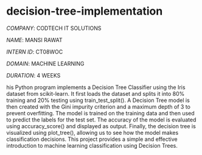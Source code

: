 # decision-tree-implementation

*COMPANY*: CODTECH IT SOLUTIONS

*NAME*: MANSI RAWAT

*INTERN ID*: CT08WOC

*DOMAIN*: MACHINE LEARNING

*DURATION*: 4 WEEKS

his Python program implements a Decision Tree Classifier using the Iris dataset from scikit-learn. It first loads the dataset and splits it into 80% training and 20% testing using train_test_split(). A Decision Tree model is then created with the Gini impurity criterion and a maximum depth of 3 to prevent overfitting. The model is trained on the training data and then used to predict the labels for the test set. The accuracy of the model is evaluated using accuracy_score() and displayed as output. Finally, the decision tree is visualized using plot_tree(), allowing us to see how the model makes classification decisions. This project provides a simple and effective introduction to machine learning classification using Decision Trees.
